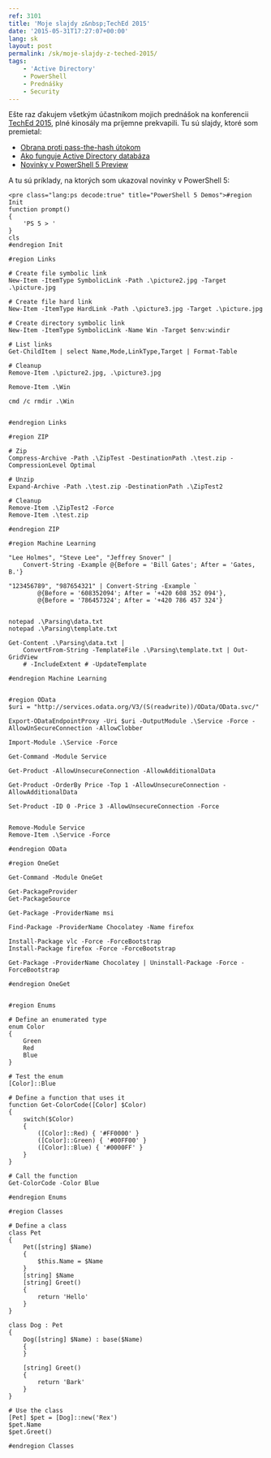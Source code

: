 ```yaml
---
ref: 3101
title: 'Moje slajdy z&nbsp;TechEd 2015'
date: '2015-05-31T17:27:07+00:00'
lang: sk
layout: post
permalink: /sk/moje-slajdy-z-teched-2015/
tags:
    - 'Active Directory'
    - PowerShell
    - Prednášky
    - Security
---
```


Ešte raz ďakujem všetkým účastníkom mojich prednášok na konferencii [TechEd 2015](http://www.teched.cz/ "TechEd"), plné kinosály ma príjemne prekvapili. Tu sú slajdy, ktoré som premietal:

- [Obrana proti pass-the-hash útokom](https://www.dsinternals.com/wp-content/uploads/teched2015_pth.pdf)
- [Ako funguje Active Directory databáza](https://www.dsinternals.com/wp-content/uploads/teched2015_addb.pdf)
- [Novinky v PowerShell 5 Preview](https://www.dsinternals.com/wp-content/uploads/teched2015_ps5.pdf)

A tu sú príklady, na ktorých som ukazoval novinky v PowerShell 5:

```
<pre class="lang:ps decode:true" title="PowerShell 5 Demos">#region Init
function prompt()
{
    'PS 5 > '
}
cls
#endregion Init

#region Links

# Create file symbolic link
New-Item -ItemType SymbolicLink -Path .\picture2.jpg -Target .\picture.jpg

# Create file hard link
New-Item -ItemType HardLink -Path .\picture3.jpg -Target .\picture.jpg

# Create directory symbolic link
New-Item -ItemType SymbolicLink -Name Win -Target $env:windir

# List links
Get-ChildItem | select Name,Mode,LinkType,Target | Format-Table

# Cleanup
Remove-Item .\picture2.jpg, .\picture3.jpg

Remove-Item .\Win

cmd /c rmdir .\Win


#endregion Links

#region ZIP

# Zip
Compress-Archive -Path .\ZipTest -DestinationPath .\test.zip -CompressionLevel Optimal

# Unzip
Expand-Archive -Path .\test.zip -DestinationPath .\ZipTest2

# Cleanup
Remove-Item .\ZipTest2 -Force
Remove-Item .\test.zip

#endregion ZIP

#region Machine Learning

"Lee Holmes", "Steve Lee", "Jeffrey Snover" |
    Convert-String -Example @{Before = 'Bill Gates'; After = 'Gates, B.'}

"123456789", "987654321" | Convert-String -Example `
        @{Before = '608352094'; After = '+420 608 352 094'},
        @{Before = '786457324'; After = '+420 786 457 324'}


notepad .\Parsing\data.txt
notepad .\Parsing\template.txt

Get-Content .\Parsing\data.txt |
    ConvertFrom-String -TemplateFile .\Parsing\template.txt | Out-GridView
    # -IncludeExtent # -UpdateTemplate

#endregion Machine Learning


#region OData
$uri = "http://services.odata.org/V3/(S(readwrite))/OData/OData.svc/"

Export-ODataEndpointProxy -Uri $uri -OutputModule .\Service -Force -AllowUnSecureConnection -AllowClobber

Import-Module .\Service -Force

Get-Command -Module Service

Get-Product -AllowUnsecureConnection -AllowAdditionalData

Get-Product -OrderBy Price -Top 1 -AllowUnsecureConnection -AllowAdditionalData

Set-Product -ID 0 -Price 3 -AllowUnsecureConnection -Force


Remove-Module Service
Remove-Item .\Service -Force

#endregion OData

#region OneGet

Get-Command -Module OneGet

Get-PackageProvider
Get-PackageSource

Get-Package -ProviderName msi

Find-Package -ProviderName Chocolatey -Name firefox

Install-Package vlc -Force -ForceBootstrap
Install-Package firefox -Force -ForceBootstrap

Get-Package -ProviderName Chocolatey | Uninstall-Package -Force -ForceBootstrap

#endregion OneGet


#region Enums

# Define an enumerated type
enum Color
{
    Green
    Red
    Blue
}

# Test the enum
[Color]::Blue

# Define a function that uses it
function Get-ColorCode([Color] $Color)
{
    switch($Color)
    {
        ([Color]::Red) { '#FF0000' }
        ([Color]::Green) { '#00FF00' }
        ([Color]::Blue) { '#0000FF' }
    }
}

# Call the function
Get-ColorCode -Color Blue

#endregion Enums

#region Classes

# Define a class
class Pet
{
    Pet([string] $Name)
    {
        $this.Name = $Name
    }
    [string] $Name
    [string] Greet()
    {
        return 'Hello'
    }
}

class Dog : Pet
{
    Dog([string] $Name) : base($Name)
    {
    }
    
    [string] Greet()
    {
        return 'Bark'
    }
}

# Use the class
[Pet] $pet = [Dog]::new('Rex')
$pet.Name
$pet.Greet()

#endregion Classes
```